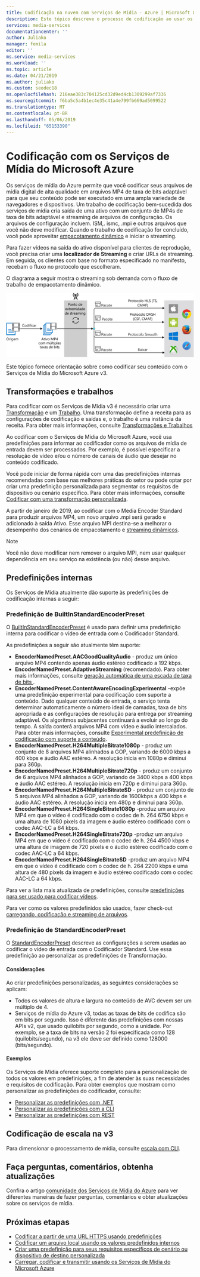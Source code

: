 ```yaml
---
title: Codificação na nuvem com Serviços de Mídia - Azure | Microsoft Docs
description: Este tópico descreve o processo de codificação ao usar os Serviços de Mídia do Azure
services: media-services
documentationcenter: ''
author: Juliako
manager: femila
editor: ''
ms.service: media-services
ms.workload: ''
ms.topic: article
ms.date: 04/21/2019
ms.author: juliako
ms.custom: seodec18
ms.openlocfilehash: 216eae383c704125cd32d9ed4cb1309299af7336
ms.sourcegitcommit: f6ba5c5a4b1ec4e35c41a4e799fb669ad5099522
ms.translationtype: MT
ms.contentlocale: pt-BR
ms.lasthandoff: 05/06/2019
ms.locfileid: "65153390"
---
```

# <a name="encoding-with-media-services"></a>Codificação com os Serviços de Mídia do Microsoft Azure

Os serviços de mídia do Azure permite que você codificar seus arquivos de mídia digital de alta qualidade em arquivos MP4 de taxa de bits adaptável para que seu conteúdo pode ser executado em uma ampla variedade de navegadores e dispositivos. Um trabalho de codificação bem-sucedida dos serviços de mídia cria saída de uma ativo com um conjunto de MP4s de taxa de bits adaptável e streaming de arquivos de configuração. Os arquivos de configuração incluem. ISM,. ismc, .mpi e outros arquivos que você não deve modificar. Quando o trabalho de codificação for concluído, você pode aproveitar [empacotamento dinâmico](dynamic-packaging-overview.md) e iniciar o streaming.

Para fazer vídeos na saída do ativo disponível para clientes de reprodução, você precisa criar uma **localizador de Streaming** e criar URLs de streaming. Em seguida, os clientes com base no formato especificado no manifesto, recebam o fluxo no protocolo que escolheram.

O diagrama a seguir mostra o streaming sob demanda com o fluxo de trabalho de empacotamento dinâmico.

![Empacotamento dinâmico](./media/dynamic-packaging-overview/media-services-dynamic-packaging.svg)

Este tópico fornece orientação sobre como codificar seu conteúdo com o Serviços de Mídia do Microsoft Azure v3.

## <a name="transforms-and-jobs"></a>Transformações e trabalhos

Para codificar com os Serviços de Mídia v3 é necessário criar uma [Transformação](https://docs.microsoft.com/rest/api/media/transforms) e um [Trabalho](https://docs.microsoft.com/rest/api/media/jobs). Uma transformação define a receita para as configurações de codificação e saídas e, o trabalho é uma instância da receita. Para obter mais informações, consulte [Transformações e Trabalhos](transforms-jobs-concept.md)

Ao codificar com o Serviços de Mídia do Microsoft Azure, você usa predefinições para informar ao codificador como os arquivos de mídia de entrada devem ser processados. Por exemplo, é possível especificar a resolução de vídeo e/ou o número de canais de áudio que desejar no conteúdo codificado. 

Você pode iniciar de forma rápida com uma das predefinições internas recomendadas com base nas melhores práticas do setor ou pode optar por criar uma predefinição personalizada para segmentar os requisitos de dispositivo ou cenário específico. Para obter mais informações, consulte [Codificar com uma transformação personalizada](customize-encoder-presets-how-to.md). 

A partir de janeiro de 2019, ao codificar com o Media Encoder Standard para produzir arquivos MP4, um novo arquivo .mpi será gerado e adicionado à saída Ativo. Esse arquivo MPI destina-se a melhorar o desempenho dos cenários de empacotamento e [streaming dinâmicos](dynamic-packaging-overview.md).

> [!NOTE]
> Você não deve modificar nem remover o arquivo MPI, nem usar qualquer dependência em seu serviço na existência (ou não) desse arquivo.

## <a name="built-in-presets"></a>Predefinições internas

Os Serviços de Mídia atualmente dão suporte às predefinições de codificação internas a seguir:  

### <a name="builtinstandardencoderpreset-preset"></a>Predefinição de BuiltInStandardEncoderPreset

O [BuiltInStandardEncoderPreset](https://docs.microsoft.com/rest/api/media/transforms/createorupdate#builtinstandardencoderpreset) é usado para definir uma predefinição interna para codificar o vídeo de entrada com o Codificador Standard. 

As predefinições a seguir são atualmente têm suporte:

- **EncoderNamedPreset.AACGoodQualityAudio** - produz um único arquivo MP4 contendo apenas áudio estéreo codificado a 192 kbps.
- **EncoderNamedPreset.AdaptiveStreaming** (recomendado). Para obter mais informações, consulte [geração automática de uma escada de taxa de bits ](autogen-bitrate-ladder.md).
- **EncoderNamedPreset.ContentAwareEncodingExperimental** -expõe uma predefinição experimental para codificação com suporte a conteúdo. Dado qualquer conteúdo de entrada, o serviço tenta determinar automaticamente o número ideal de camadas, taxa de bits apropriada e as configurações de resolução para entrega por streaming adaptável. Os algoritmos subjacentes continuará a evoluir ao longo do tempo. A saída conterá arquivos MP4 com vídeo e áudio intercalados. Para obter mais informações, consulte [Experimental predefinição de codificação com suporte a conteúdo](cae-experimental.md).
- **EncoderNamedPreset.H264MultipleBitrate1080p** - produz um conjunto de 8 arquivos MP4 alinhados a GOP, variando de 6000 kbps a 400 kbps e áudio AAC estéreo. A resolução inicia em 1080p e diminui para 360p.
- **EncoderNamedPreset.H264MultipleBitrate720p** - produz um conjunto de 6 arquivos MP4 alinhados a GOP, variando de 3400 kbps a 400 kbps e áudio AAC estéreo. A resolução inicia em 720p e diminui para 360p.
- **EncoderNamedPreset.H264MultipleBitrateSD** - produz um conjunto de 5 arquivos MP4 alinhados a GOP, variando de 1600kbps a 400 kbps e áudio AAC estéreo. A resolução inicia em 480p e diminui para 360p.
- **EncoderNamedPreset.H264SingleBitrate1080p** -produz um arquivo MP4 em que o vídeo é codificado com o codec de h. 264 6750 kbps e uma altura de 1080 pixels da imagem e áudio estéreo codificado com o codec AAC-LC a 64 kbps.
- **EncoderNamedPreset.H264SingleBitrate720p** -produz um arquivo MP4 em que o vídeo é codificado com o codec de h. 264 4500 kbps e uma altura de imagem de 720 pixels e o áudio estéreo codificado com o codec AAC-LC a 64 kbps.
- **EncoderNamedPreset.H264SingleBitrateSD** -produz um arquivo MP4 em que o vídeo é codificado com o codec de h. 264 2200 kbps e uma altura de 480 pixels da imagem e áudio estéreo codificado com o codec AAC-LC a 64 kbps.

Para ver a lista mais atualizada de predefinições, consulte [predefinições para ser usado para codificar vídeos](https://docs.microsoft.com/rest/api/media/transforms/createorupdate#encodernamedpreset).

Para ver como os valores predefinidos são usados, fazer check-out [carregando, codificação e streaming de arquivos](stream-files-tutorial-with-api.md).

### <a name="standardencoderpreset-preset"></a>Predefinição de StandardEncoderPreset

O [StandardEncoderPreset](https://docs.microsoft.com/rest/api/media/transforms/createorupdate#standardencoderpreset) descreve as configurações a serem usadas ao codificar o vídeo de entrada com o Codificador Standard. Use essa predefinição ao personalizar as predefinições de Transformação. 

#### <a name="considerations"></a>Considerações

Ao criar predefinições personalizadas, as seguintes considerações se aplicam:

- Todos os valores de altura e largura no conteúdo de AVC devem ser um múltiplo de 4.
- Serviços de mídia do Azure v3, todas as taxas de bits de codifica são em bits por segundo. Isso é diferente das predefinições com nossas APIs v2, que usado quilobits por segundo, como a unidade. Por exemplo, se a taxa de bits na versão 2 foi especificada como 128 (quilobits/segundo), na v3 ele deve ser definido como 128000 (bits/segundo).

#### <a name="examples"></a>Exemplos

Os Serviços de Mídia oferece suporte completo para a personalização de todos os valores em predefinições, a fim de atender às suas necessidades e requisitos de codificação. Para obter exemplos que mostram como personalizar as predefinições do codificador, consulte:

- [Personalizar as predefinições com .NET](customize-encoder-presets-how-to.md)
- [Personalizar as predefinições com a CLI](custom-preset-cli-howto.md)
- [Personalizar as predefinições com REST](custom-preset-rest-howto.md)

## <a name="scaling-encoding-in-v3"></a>Codificação de escala na v3

Para dimensionar o processamento de mídia, consulte [escala com CLI](media-reserved-units-cli-how-to.md).

## <a name="ask-questions-give-feedback-get-updates"></a>Faça perguntas, comentários, obtenha atualizações

Confira o artigo [comunidade dos Serviços de Mídia do Azure](media-services-community.md) para ver diferentes maneiras de fazer perguntas, comentários e obter atualizações sobre os serviços de mídia.

## <a name="next-steps"></a>Próximas etapas

* [Codificar a partir de uma URL HTTPS usando predefinições](job-input-from-http-how-to.md)
* [Codificar um arquivo local usando os valores predefinidos internos](job-input-from-local-file-how-to.md)
* [Criar uma predefinição para seus requisitos específicos de cenário ou dispositivo de destino personalizada](customize-encoder-presets-how-to.md)
* [Carregar, codificar e transmitir usando os Serviços de Mídia do Microsoft Azure](stream-files-tutorial-with-api.md)
